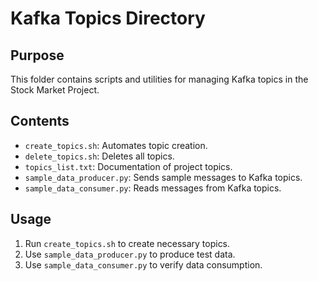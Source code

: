 # Kafka Topics Directory

## Purpose
This folder contains scripts and utilities for managing Kafka topics in the Stock Market Project.

## Contents
- `create_topics.sh`: Automates topic creation.
- `delete_topics.sh`: Deletes all topics.
- `topics_list.txt`: Documentation of project topics.
- `sample_data_producer.py`: Sends sample messages to Kafka topics.
- `sample_data_consumer.py`: Reads messages from Kafka topics.

## Usage
1. Run `create_topics.sh` to create necessary topics.
2. Use `sample_data_producer.py` to produce test data.
3. Use `sample_data_consumer.py` to verify data consumption.
